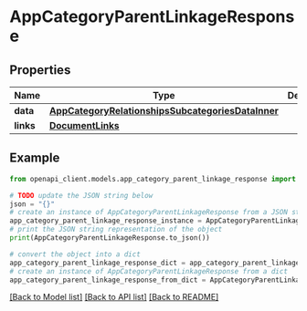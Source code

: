 # AppCategoryParentLinkageResponse


## Properties

Name | Type | Description | Notes
------------ | ------------- | ------------- | -------------
**data** | [**AppCategoryRelationshipsSubcategoriesDataInner**](AppCategoryRelationshipsSubcategoriesDataInner.md) |  | 
**links** | [**DocumentLinks**](DocumentLinks.md) |  | 

## Example

```python
from openapi_client.models.app_category_parent_linkage_response import AppCategoryParentLinkageResponse

# TODO update the JSON string below
json = "{}"
# create an instance of AppCategoryParentLinkageResponse from a JSON string
app_category_parent_linkage_response_instance = AppCategoryParentLinkageResponse.from_json(json)
# print the JSON string representation of the object
print(AppCategoryParentLinkageResponse.to_json())

# convert the object into a dict
app_category_parent_linkage_response_dict = app_category_parent_linkage_response_instance.to_dict()
# create an instance of AppCategoryParentLinkageResponse from a dict
app_category_parent_linkage_response_from_dict = AppCategoryParentLinkageResponse.from_dict(app_category_parent_linkage_response_dict)
```
[[Back to Model list]](../README.md#documentation-for-models) [[Back to API list]](../README.md#documentation-for-api-endpoints) [[Back to README]](../README.md)


